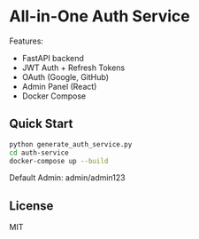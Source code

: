 # All-in-One Auth Service

Features:
- FastAPI backend
- JWT Auth + Refresh Tokens
- OAuth (Google, GitHub)
- Admin Panel (React)
- Docker Compose

## Quick Start
```bash
python generate_auth_service.py
cd auth-service
docker-compose up --build
```

Default Admin: admin/admin123

## License
MIT